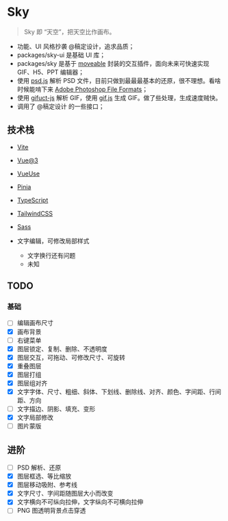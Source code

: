 # Sky

> Sky 即 “天空”，把天空比作画布。

- 功能、UI 风格抄袭 @稿定设计，追求品质；
- packages/sky-ui 是基础 UI 库；
- packages/sky 是基于 [moveable](https://github.com/daybrush/moveable) 封装的交互插件，面向未来可快速实现 GIF、H5、PPT 编辑器；
- 使用 [psd.js](https://github.com/meltingice/psd.js) 解析 PSD 文件，目前只做到最最最基本的还原，很不理想。看啥时候能啃下来 [Adobe Photoshop
  File Formats](https://www.adobe.com/devnet-apps/photoshop/fileformatashtml/)；
- 使用 [gifuct-js](https://github.com/matt-way/gifuct-js) 解析 GIF，使用 [gif.js](https://github.com/jnordberg/gif.js/) 生成 GIF。做了些处理，生成速度贼快。
- 调用了 @稿定设计 的一些接口；

## 技术栈

- [Vite](https://github.com/vitejs/vite)
- [Vue@3](https://github.com/vuejs/vue-next)
- [VueUse](https://github.com/vueuse/vueuse)
- [Pinia](https://github.com/posva/pinia)
- [TypeScript](https://github.com/microsoft/TypeScript)
- [TailwindCSS](https://github.com/tailwindlabs/tailwindcss)
- [Sass](https://github.com/sass/sass)

- 文字编辑，可修改局部样式
  - 文字换行还有问题
  - 未知

## TODO

### 基础

- [ ] 编辑画布尺寸
- [x] 画布背景
- [ ] 右键菜单
- [x] 图层锁定、复制、删除、不透明度
- [x] 图层交互，可拖动、可修改尺寸、可旋转
- [x] 重叠图层
- [x] 图层打组
- [x] 图层组对齐
- [x] 文字字体、尺寸、粗细、斜体、下划线、删除线、对齐、颜色、字间距、行间距、方向
- [ ] 文字描边、阴影、填充、变形
- [x] 文字局部修改
- [ ] 图片蒙版

## 进阶

- [ ] PSD 解析、还原
- [x] 图层框选、等比缩放
- [x] 图层移动吸附、参考线
- [x] 文字尺寸、字间距随图层大小而改变
- [x] 文字横向不可纵向拉伸，文字纵向不可横向拉伸
- [ ] PNG 图透明背景点击穿透
